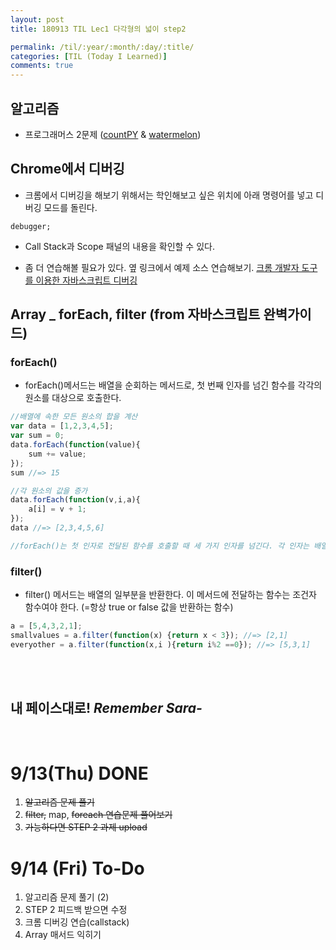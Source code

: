 ```yaml
---
layout: post
title: 180913 TIL Lec1 다각형의 넓이 step2

permalink: /til/:year/:month/:day/:title/
categories: [TIL (Today I Learned)]
comments: true
---
```


## 알고리즘 
- 프로그래머스 2문제 
([countPY](https://github.com/developersoom/algorithm_practice/blob/master/prgm_L1_countPY_180913.js) & 
[watermelon](https://github.com/developersoom/algorithm_practice/blob/master/prgm_L1_watermelon_180913.js))

## Chrome에서 디버깅 
- 크롬에서 디버깅을 해보기 위해서는 학인해보고 싶은 위치에 아래 명령어를 넣고 디버깅 모드를 돌린다. 
```text
debugger;
```

- Call Stack과 Scope 패널의 내용을 확인할 수 있다.

- 좀 더 연습해볼 필요가 있다. 옆 링크에서 예제 소스 연습해보기. 
[크롬 개발자 도구를 이용한 자바스크립트 디버깅](https://subicura.com/2018/02/14/javascript-debugging.html)

## Array _ forEach, filter (from  자바스크립트 완벽가이드)

### forEach() 
- forEach()메서드는 배열을 순회하는 메서드로, 첫 번째 인자를 넘긴 함수를 각각의 원소를 대상으로 호출한다. 


```javascript
//배열에 속한 모든 원소의 합을 계산
var data = [1,2,3,4,5];
var sum = 0;
data.forEach(function(value){
    sum += value;
});
sum //=> 15

//각 원소의 값을 증가
data.forEach(function(v,i,a){
    a[i] = v + 1;
});
data //=> [2,3,4,5,6]

//forEach()는 첫 인자로 전달된 함수를 호출할 때 세 가지 인자를 넘긴다. 각 인자는 배열의 원소 값과, 원소의 인덱스 값, 그리고 그 배열 자체다. 만약 배열의 값만 사용한다면, 인자를 하나만 받는 함수를 작성하면 된다. 나머지 인자는 무시됨 
```

### filter()
- filter() 메서드는 배열의 일부분을 반환한다. 이 메서드에 전달하는 함수는 조건자 함수여야 한다. (=항상 true or false 값을 반환하는 함수)

```javascript
a = [5,4,3,2,1];
smallvalues = a.filter(function(x) {return x < 3}); //=> [2,1]
everyother = a.filter(function(x,i ){return i%2 ==0}); //=> [5,3,1]
```

<br>
<br>

## **내 페이스대로!** _Remember Sara-_
<br>

# 9/13(Thu) DONE
1. ~~알고리즘 문제 풀기~~
2. ~~filter,~~ map, ~~foreach 연습문제 풀어보기~~
3. ~~가능하다면 STEP 2 과제 upload~~

# 9/14 (Fri) To-Do
1. 알고리즘 문제 풀기 (2)
2. STEP 2 피드백 받으면 수정
3. 크롬 디버깅 연습(callstack)
4. Array 매서드 익히기
